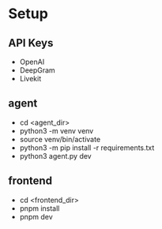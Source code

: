 
# Setup
## API Keys
- OpenAI
- DeepGram
- Livekit

## agent
- cd <agent_dir>
- python3 -m venv venv
- source venv/bin/activate
- python3 -m pip install -r requirements.txt
- python3 agent.py dev

## frontend
- cd <frontend_dir>
- pnpm install
- pnpm dev